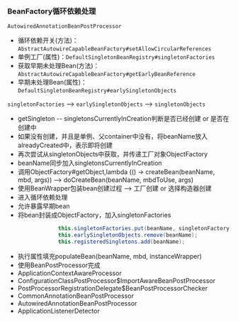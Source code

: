 ### BeanFactory循环依赖处理
`AutowiredAnnotationBeanPostProcessor`
- 循环依赖开关(方法)：`AbstractAutowireCapableBeanFactory#setAllowCircularReferences`
- 单例工厂(属性)：`DefaultSingletonBeanRegistry#singletonFactories`
- 获取早期未处理Bean(方法)：`AbstractAutowireCapableBeanFactory#getEarlyBeanReference`
- 早期未处理Bean(属性)：`DefaultSingletonBeanRegistry#earlySingletonObjects`

`singletonFactories` --> `earlySingletonObjects` --> `singletonObjects` 

- getSingleton -- singletonsCurrentlyInCreation判断是否已经创建 or 是否在创建中
- 如果没有创建，并且是单例、父container中没有，将beanName放入alreadyCreated中，表示即将创建
- 再次尝试从singletonObjects中获取，并传递工厂对象ObjectFactory
- beanName同步加入singletonsCurrentlyInCreation
- 调用ObjectFactory#getObject,lambda (() -> createBean(beanName, mbd, args)) --> doCreateBean(beanName, mbdToUse, args)
- 使用BeanWrapper包装bean创建过程 --> 工厂创建 or 选择构造器创建
- 进入循环依赖处理
- 允许暴露早期bean
- 将bean封装成ObjectFactory，加入singletonFactories
``` java
				this.singletonFactories.put(beanName, singletonFactory);
				this.earlySingletonObjects.remove(beanName);
				this.registeredSingletons.add(beanName);
```
- 执行属性填充populateBean(beanName, mbd, instanceWrapper)
 - 使用BeanPostProcessor完成
 - ApplicationContextAwareProcessor
 - ConfigurationClassPostProcessor$ImportAwareBeanPostProcessor
 - PostProcessorRegistrationDelegate$BeanPostProcessorChecker
 - CommonAnnotationBeanPostProcessor
 - AutowiredAnnotationBeanPostProcessor
 - ApplicationListenerDetector
